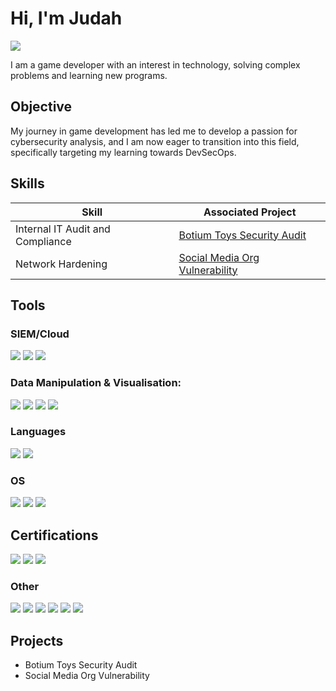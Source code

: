 # Hi, I'm Judah
<a href="https://www.linkedin.com/in/judahkynard/"><img src="https://img.shields.io/badge/-LinkedIn-0072b1?&style=for-the-badge&logo=linkedin&logoColor=white" /></a>

I am a game developer with an interest in technology, solving complex problems and learning new programs.

## Objective

My journey in game development has led me to develop a passion for cybersecurity analysis, and I am now eager to transition into this field, specifically targeting my learning towards DevSecOps.

## Skills

| Skill                                         | Associated Project         |
|-----------------------------------------------|----------------------------|
| Internal IT Audit and Compliance | <a href="https://github.com/JudahK96/Botium-Toys-Internal-IT-Audit-Lab">Botium Toys Security Audit</a>|
| Network Hardening | <a href="https://github.com/JudahK96/Social-Media-Org-Vulnerability-Assessment-Lab">Social Media Org Vulnerability</a>|
<!--
| SIEM Implementation and Log Analysis | <a href="InsertURL">Project</a> |
| Network Traffic Monitoring and Attack Detection | <a href="InsertURL">Project</a> |
| Security Automation with Shuffle SOAR | <a href="InsertURL">Project</a> |
| Incident Response Planning and Execution | <a href="InsertURL">Project</a> |
| Case Management with TheHive | <a href="InsertURL">Project</a> |
| Scripting and Automation for Threat Mitigation | <a href="InsertURL">Project</a> |
-->
## Tools

### SIEM/Cloud
<div>
    <img src="https://img.shields.io/badge/-Elastic-005571?&style=for-the-badge&logo=Elastic&logoColor=white" />
    <img src="https://img.shields.io/badge/-Chronicle-000000?&style=for-the-badge&logo=google&logoColor=white" />
    <img src="https://img.shields.io/badge/-Splunk-000000?&style=for-the-badge&logo=Splunk&logoColor=white" />
</div>

### Data Manipulation & Visualisation:
<div>
    <img src="https://img.shields.io/badge/-Kibana-005571?&style=for-the-badge&logo=Kibana&logoColor=white" />
    <img src="https://img.shields.io/badge/-MySQL-4479A1?&style=for-the-badge&logo=MySQL&logoColor=white" />
    <img src="https://img.shields.io/badge/-Jupyter-F37626?style=for-the-badge&logo=Jupyter&logoColor=white" />
    <img src="https://img.shields.io/badge/-Wireshark-1679A7?&style=for-the-badge&logo=Wireshark&logoColor=white" />
</div>

### Languages
<div>
    <img src="https://img.shields.io/badge/-Python%203-3776AB?&style=for-the-badge&logo=Python&logoColor=white" />
    <img src="https://img.shields.io/badge/-SQL-4479A1?&style=for-the-badge&logo=Microsoft%20SQL%20Server&logoColor=white" />
</div>

### OS
<div>
    <img src="https://img.shields.io/badge/-Linux-FCC624?&style=for-the-badge&logo=Linux&logoColor=black" />
    <img src="https://img.shields.io/badge/-Kali%20Linux-557C8C?&style=for-the-badge&logo=kali-linux&logoColor=white" />
    <img src="https://img.shields.io/badge/-Windows-0078D4?&style=for-the-badge&logo=windows&logoColor=white" />
</div>

## Certifications
<div>
<img src="https://img.shields.io/badge/-Google_Cybersecurity_Professional-4285F4?&style=for-the-badge&logo=Google&logoColor=white" />
<img src="https://img.shields.io/badge/-Google_IT_Support-4285F4?&style=for-the-badge&logo=Google&logoColor=white" />
<img src="https://img.shields.io/badge/-UNC_Charlotte_Generative_AI-004B49?&style=for-the-badge&logo=university&logoColor=white" />
<div>

### Other
<div>
    <img src="https://img.shields.io/badge/-Jira-0052CC?style=for-the-badge&logo=Jira&logoColor=white" />
    <img src="https://img.shields.io/badge/-Perforce-404040?&style=for-the-badge&logo=Perforce&logoColor=white" />
    <img src="https://img.shields.io/badge/-Confluence-000000?&style=for-the-badge&logo=Confluence&logoColor=white" />
    <img src="https://img.shields.io/badge/-Microsoft_Teams-6264A7?&style=for-the-badge&logo=Microsoft-Teams&logoColor=white" />
    <img src="https://img.shields.io/badge/-Slack-4A154B?&style=for-the-badge&logo=Slack&logoColor=white" />
    <img src="https://img.shields.io/badge/-ShotGrid-000000?&style=for-the-badge&logo=ShotGrid&logoColor=white" />
</div>
    
## Projects
- Botium Toys Security Audit
- Social Media Org Vulnerability
